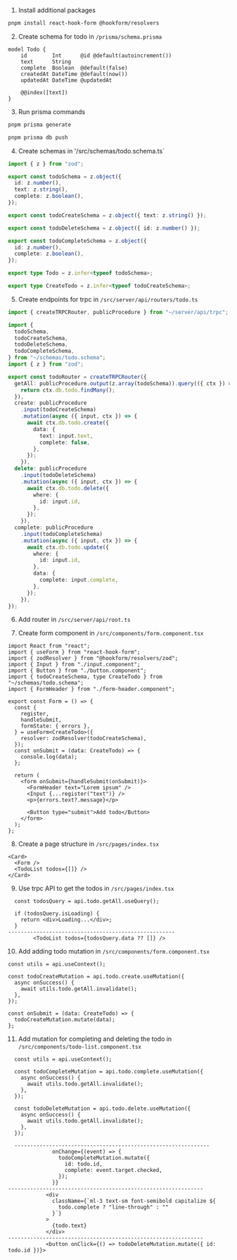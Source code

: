 1. Install additional packages

```sh
pnpm install react-hook-form @hookform/resolvers
```

2. Create schema for todo in `/prisma/schema.prisma`

```prisma
model Todo {
    id        Int      @id @default(autoincrement())
    text      String
    complete  Boolean  @default(false)
    createdAt DateTime @default(now())
    updatedAt DateTime @updatedAt

    @@index([text])
}
```

3. Run prisma commands

```sh
pnpm prisma generate
```

```sh
pnpm prisma db push
```

4. Create schemas in '/src/schemas/todo.schema.ts`

```ts
import { z } from "zod";

export const todoSchema = z.object({
  id: z.number(),
  text: z.string(),
  complete: z.boolean(),
});

export const todoCreateSchema = z.object({ text: z.string() });

export const todoDeleteSchema = z.object({ id: z.number() });

export const todoCompleteSchema = z.object({
  id: z.number(),
  complete: z.boolean(),
});

export type Todo = z.infer<typeof todoSchema>;

export type CreateTodo = z.infer<typeof todoCreateSchema>;
```

5. Create endpoints for trpc in `/src/server/api/routers/todo.ts`

```ts
import { createTRPCRouter, publicProcedure } from "~/server/api/trpc";

import {
  todoSchema,
  todoCreateSchema,
  todoDeleteSchema,
  todoCompleteSchema,
} from "~/schemas/todo.schema";
import { z } from "zod";

export const todoRouter = createTRPCRouter({
  getAll: publicProcedure.output(z.array(todoSchema)).query(({ ctx }) => {
    return ctx.db.todo.findMany();
  }),
  create: publicProcedure
    .input(todoCreateSchema)
    .mutation(async ({ input, ctx }) => {
      await ctx.db.todo.create({
        data: {
          text: input.text,
          complete: false,
        },
      });
    }),
  delete: publicProcedure
    .input(todoDeleteSchema)
    .mutation(async ({ input, ctx }) => {
      await ctx.db.todo.delete({
        where: {
          id: input.id,
        },
      });
    }),
  complete: publicProcedure
    .input(todoCompleteSchema)
    .mutation(async ({ input, ctx }) => {
      await ctx.db.todo.update({
        where: {
          id: input.id,
        },
        data: {
          complete: input.complete,
        },
      });
    }),
});
```

6. Add router in `/src/server/api/root.ts`

7. Create form component in `/src/components/form.component.tsx`

```tsx
import React from "react";
import { useForm } from "react-hook-form";
import { zodResolver } from "@hookform/resolvers/zod";
import { Input } from "./input.component";
import { Button } from "./button.component";
import { todoCreateSchema, type CreateTodo } from "~/schemas/todo.schema";
import { FormHeader } from "./form-header.component";

export const Form = () => {
  const {
    register,
    handleSubmit,
    formState: { errors },
  } = useForm<CreateTodo>({
    resolver: zodResolver(todoCreateSchema),
  });
  const onSubmit = (data: CreateTodo) => {
    console.log(data);
  };

  return (
    <form onSubmit={handleSubmit(onSubmit)}>
      <FormHeader text="Lorem ipsum" />
      <Input {...register("text")} />
      <p>{errors.text?.message}</p>

      <Button type="submit">Add todo</Button>
    </form>
  );
};
```

8. Create a page structure in `/src/pages/index.tsx`

```tsx
<Card>
  <Form />
  <TodoList todos={[]} />
</Card>
```

9. Use trpc API to get the todos in `/src/pages/index.tsx`

```tsx
  const todosQuery = api.todo.getAll.useQuery();

  if (todosQuery.isLoading) {
    return <div>Loading...</div>;
  }
-----------------------------------------------------
        <TodoList todos={todosQuery.data ?? []} />
```

10. Add adding todo mutation in `/src/components/form.component.tsx`

```tsx
const utils = api.useContext();

const todoCreateMutation = api.todo.create.useMutation({
  async onSuccess() {
    await utils.todo.getAll.invalidate();
  },
});

const onSubmit = (data: CreateTodo) => {
  todoCreateMutation.mutate(data);
};
```

11. Add mutation for completing and deleting the todo in `/src/components/todo-list.component.tsx`

```tsx
  const utils = api.useContext();

  const todoCompleteMutation = api.todo.complete.useMutation({
    async onSuccess() {
      await utils.todo.getAll.invalidate();
    },
  });

  const todoDeleteMutation = api.todo.delete.useMutation({
    async onSuccess() {
      await utils.todo.getAll.invalidate();
    },
  });

  --------------------------------------------------------------
              onChange={(event) => {
                todoCompleteMutation.mutate({
                  id: todo.id,
                  complete: event.target.checked,
                });
              }}
--------------------------------------------------------------
            <div
              className={`ml-3 text-sm font-semibold capitalize ${
                todo.complete ? "line-through" : ""
              }`}
            >
              {todo.text}
            </div>
--------------------------------------------------------------
            <button onClick={() => todoDeleteMutation.mutate({ id: todo.id })}>

```
